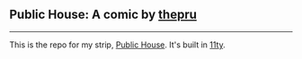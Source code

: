 ## Public House: A comic by [thepru](https://twitter.com/thepru)

***

This is the repo for my strip, [Public House](https://www.thepublichouse.net/). It's built in
[11ty](https://11ty.dev/).
